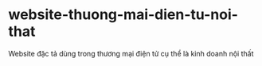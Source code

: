 # website-thuong-mai-dien-tu-noi-that
Website đặc tả dùng trong thương mại điện tử cụ thể là kinh doanh nội thất
